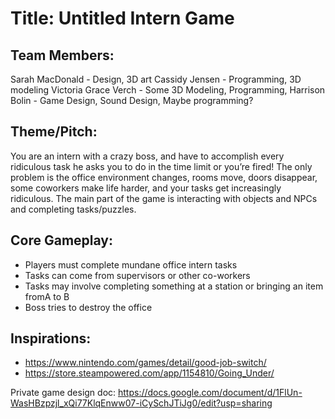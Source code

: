 # Title: Untitled Intern Game

## Team Members:
Sarah MacDonald - Design, 3D art
Cassidy Jensen - Programming, 3D modeling
Victoria Grace Verch - Some 3D Modeling, Programming, 
Harrison Bolin - Game Design, Sound Design, Maybe programming?

## Theme/Pitch: 
You are an intern with a crazy boss, and have to accomplish every ridiculous task he asks you to do in the time limit or you’re fired! The only problem is the office environment changes, rooms move, doors disappear, some coworkers make life harder, and your tasks get increasingly ridiculous. The main part of the game is interacting with objects and NPCs and completing tasks/puzzles. 

## Core Gameplay:
- Players must complete mundane office intern tasks
- Tasks can come from supervisors or other co-workers
- Tasks may involve completing something at a station or bringing an item fromA to B
- Boss tries to destroy the office

## Inspirations:
- https://www.nintendo.com/games/detail/good-job-switch/
- https://store.steampowered.com/app/1154810/Going_Under/



Private game design doc: https://docs.google.com/document/d/1FlUn-WasHBzpzjl_xQi77KlqEnww07-iCySchJTiJg0/edit?usp=sharing